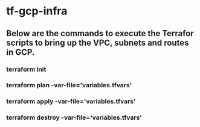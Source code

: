 # tf-gcp-infra
## Below are the commands to execute the Terrafor scripts to bring up the VPC, subnets and routes in GCP. 
### terraform Init
### terraform plan -var-file='variables.tfvars'
### terraform apply -var-file='variables.tfvars'
### terraform destroy -var-file='variables.tfvars'
